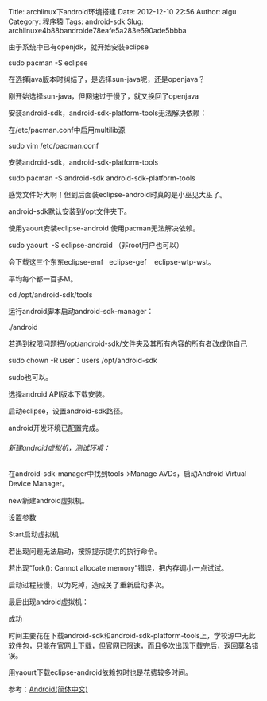 Title: archlinux下android环境搭建
Date: 2012-12-10 22:56
Author: algu
Category: 程序猿
Tags: android-sdk
Slug: archlinuxe4b88bandroide78eafe5a283e690ade5bbba

由于系统中已有openjdk，就开始安装eclipse

sudo pacman -S eclipse

在选择java版本时纠结了，是选择sun-java呢，还是openjava？

刚开始选择sun-java，但网速过于慢了，就又换回了openjava

安装android-sdk，android-sdk-platform-tools无法解决依赖：

在/etc/pacman.conf中启用multilib源

sudo vim /etc/pacman.conf

安装android-sdk，android-sdk-platform-tools

sudo pacman -S android-sdk android-sdk-platform-tools

感觉文件好大啊！但到后面装eclipse-android时真的是小巫见大巫了。

android-sdk默认安装到/opt文件夹下。

使用yaourt安装eclipse-android 使用pacman无法解决依赖。

sudo yaourt  -S eclipse-android （非root用户也可以）

会下载这三个东东eclipse-emf   eclipse-gef    eclipse-wtp-wst。

平均每个都一百多M。

cd /opt/android-sdk/tools

运行android脚本启动android-sdk-manager：

./android

若遇到权限问题把/opt/android-sdk/文件夹及其所有内容的所有者改成你自己

sudo chown -R user：users /opt/android-sdk

sudo也可以。

选择android API版本下载安装。

启动eclipse，设置android-sdk路径。

android开发环境已配置完成。

###### 新建android虚拟机，测试环境：

在android-sdk-manager中找到tools-\>Manage AVDs，启动Android Virtual
Device Manager。

new新建android虚拟机。

设置参数

Start启动虚拟机

若出现问题无法启动，按照提示提供的执行命令。

若出现“fork(): Cannot allocate memory”错误，把内存调小一点试试。

启动过程较慢，以为死掉，造成关了重新启动多次。

最后出现android虚拟机：

成功

时间主要花在下载android-sdk和android-sdk-platform-tools上，学校源中无此软件包，只能在官网上下载，但官网已限速，而且多次出现下载完后，返回莫名错误。

用yaourt下载eclipse-android依赖包时也是花费较多时间。

参考：[Android(简体中文)](https://wiki.archlinux.org/index.php/Android_(%E7%AE%80%E4%BD%93%E4%B8%AD%E6%96%87))
